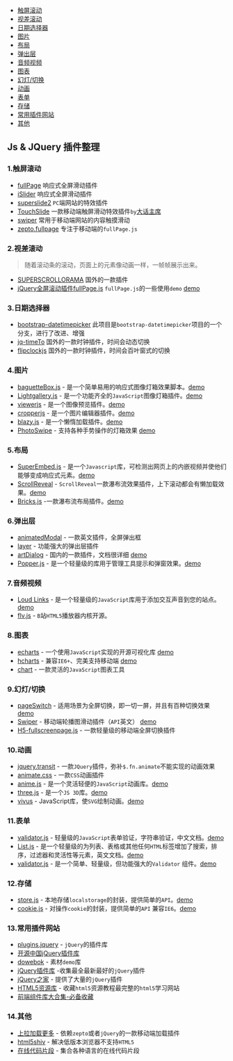 * [触屏滚动](#1触屏滚动)
* [视差滚动](#2视差滚动)
* [日期选择器](#3日期选择器)
* [图片](#4图片)
* [布局](#5布局)
* [弹出层](#6弹出层)
* [音频视频](#7音频视频)
* [图表](#8图表)
* [幻灯/切换](#9幻灯/切换)
* [动画](#10动画)
* [表单](#11表单)
* [存储](#12存储)
* [常用插件网站](#13常用插件网站)
* [其他](#14其他)

## Js & JQuery 插件整理

### 1.触屏滚动

- [fullPage](http://alvarotrigo.com/fullPage/#firstPage) 响应式全屏滑动插件
- [iSlider](http://be-fe.github.io/iSlider/) 响应式全屏滑动插件
- [superslide2](http://www.superslide2.com/) `PC`端网站的特效插件
- [TouchSlide](http://www.superslide2.com/TouchSlide/index.html) 一款移动端触屏滑动特效插件`by`[大话主席](http://www.superslide2.com/)
- [swiper](http://www.swiper.com.cn/) 常用于移动端网站的内容触摸滑动
- [zepto.fullpage](https://github.com/yanhaijing/zepto.fullpage) 专注于移动端的`fullPage.js`

### 2.视差滚动
> 随着滚动条的滚动，页面上的元素像动画一样，一帧帧展示出来。

- [SUPERSCROLLORAMA](http://johnpolacek.github.io/superscrollorama/) 国外的一款插件
- [jQuery全屏滚动插件fullPage.js](http://www.dowebok.com/77.html) `fullPage.js`的一些使用`demo` [demo](http://www.dowebok.com/demo/2014/77/index8.html)


### 3.日期选择器

- [bootstrap-datetimepicker](http://www.bootcss.com/p/bootstrap-datetimepicker/) 此项目是`bootstrap-datetimepicker`项目的一个分支，进行了改进、增强
- [jq-timeTo](http://lexxus.github.io/jq-timeTo/) 国外的一款时钟插件，时间会动态切换
- [flipclockjs](http://www.flipclockjs.com/#) 国外的一款时钟插件，时间会百叶窗式的切换


### 4.图片

- [baguetteBox.js](https://github.com/feimosi/baguetteBox.js) - 是一个简单易用的响应式图像灯箱效果脚本。[demo](https://feimosi.github.io/baguetteBox.js/)
- [Lightgallery.js](https://github.com/sachinchoolur/lightgallery.js) - 是一个功能齐全的`JavaScript`图像灯箱插件。[demo](https://sachinchoolur.github.io/lightgallery.js/)
- [viewerjs](https://github.com/fengyuanchen/viewerjs) - 是一个图像预览插件。[demo](https://fengyuanchen.github.io/viewerjs/)
- [cropperjs](https://github.com/fengyuanchen/cropperjs) - 是一个图片编辑器插件。[demo](https://fengyuanchen.github.io/cropperjs/)
- [blazy.js](https://github.com/dinbror/blazy/) - 是一个懒惰加载插件。[demo](http://dinbror.dk/blazy/)
- [PhotoSwipe](https://github.com/dimsemenov/PhotoSwipe) - 支持各种手势操作的灯箱效果 [demo](http://photoswipe.com/)

### 5.布局

- [SuperEmbed.js](https://github.com/corbindavenport/superembed.js) - 是一个`Javascript`库，可检测出网页上的内嵌视频并使他们能够变成响应式元素。[demo](https://corbin.io/superembed.js/)
- [ScrollReveal](https://github.com/jlmakes/scrollreveal) - `ScrollReveal`一款瀑布流效果插件，上下滚动都会有懒加载效果。[demo](https://scrollrevealjs.org/)
- [Bricks.js](https://github.com/callmecavs/bricks.js) -一款瀑布流布局插件。[demo](http://callmecavs.com/bricks.js/)


### 6.弹出层

- [animatedModal](http://joaopereirawd.github.io/animatedModal.js/) - 一款英文插件，全屏弹出框
- [layer](http://layer.layui.com/) - 功能强大的弹出层插件
- [artDialog](http://aui.github.com/artDialog/) - 国内的一款插件，文档很详细 [demo](http://aui.github.io/artDialog/doc/index.html)
- [Popper.js](https://github.com/FezVrasta/popper.js) - 是一个轻量级的库用于管理工具提示和弹窗效果。[demo](https://popper.js.org/)


### 7.音频视频

- [Loud Links](https://github.com/mahdif/loud-links) - 是一个轻量级的`JavaScript`库用于添加交互声音到您的站点。[demo](http://loudlinks.rocks/#examples)
- [flv.js](https://github.com/Bilibili/flv.js) - `B`站`HTML5`播放器内核开源。

### 8.图表

- [echarts](http://echarts.baidu.com/) - 一个使用`JavaScript`实现的开源可视化库 [demo](http://echarts.baidu.com/examples/#chart-type-line)
- [hcharts](http://www.hcharts.cn/) - 兼容`IE6+`、完美支持移动端 [demo](https://www.hcharts.cn/demo/highcharts)
- [chart](https://github.com/chartjs/Chart.js) - 一款灵活的`JavaScript`图表工具

### 9.幻灯/切换

- [pageSwitch](https://github.com/qiqiboy/pageSwitch) - 适用场景为全屏切换，即一切一屏，并且有百种切换效果 [demo](http://u.boy.im/pageswitch/pic.html)
- [Swiper](https://github.com/nolimits4web/Swiper) - 移动端轮播图滑动插件（`API`英文） [demo](http://idangero.us/swiper/demos/)
- [H5-fullscreenpage.js](http://lvming6816077.github.io/H5FullscreenPage/) - 一款轻量级的移动端全屏切换插件


### 10.动画

- [jquery.transit](https://github.com/rstacruz/jquery.transit) - 一款`JQuery`插件，弥补`$.fn.animate`不能实现的动画效果
- [animate.css](https://daneden.github.io/animate.css/) - 一款`CSS`动画插件
- [anime.js](https://github.com/juliangarnier/anime) - 是一个灵活轻便的`JavaScript`动画库。[demo](http://codepen.io/collection/XLebem/)
- [three.js](https://github.com/mrdoob/three.js) - 是一个`JS 3D`库。[demo](https://threejs.org/)
- [vivus](https://github.com/maxwellito/vivus) - JavaScript库，使`SVG`绘制动画。[demo](http://maxwellito.github.io/vivus/)

### 11.表单

- [validator.js](https://github.com/jaywcjlove/validator.js) - 轻量级的`JavaScript`表单验证，字符串验证，中文文档。[demo](http://jaywcjlove.github.io/validator.js)
- [List.js](https://github.com/javve/list.js) - 是一个轻量级的为列表、表格或其他任何`HTML`标签增加了搜索，排序，过滤器和灵活性等元素，英文文档。[demo](http://listjs.com/)
- [validator.js](https://github.com/sofish/validator.js) - 是一个简单、轻量级，但功能强大的`Validator` 组件。[demo](http://sofish.github.io/validator.js/)


### 12.存储

- [store.js](https://github.com/jaywcjlove/store.js) - 本地存储`localstorage`的封装，提供简单的`API`。[demo](http://jaywcjlove.github.io/store.js)
- [cookie.js](https://github.com/jaywcjlove/cookie.js) - 对操作`cookie`的封装，提供简单的`API` 兼容`IE6`。[demo](http://jaywcjlove.github.io/cookie.js)

### 13.常用插件网站
- [plugins.jquery](http://plugins.jquery.com/) - `jQuery`的插件库
- [开源中国jQuery插件库](http://www.oschina.net/project/tag/273/jquery)
- [dowebok](http://www.dowebok.com/) - 素材`demo`库
- [jQuery插件库](http://www.jq22.com/) -收集最全最新最好的`jQuery`插件
- [jQuery之家](http://www.htmleaf.com/) - 提供了大量的`jQuery`插件
- [HTML5资源库](http://www.html5tricks.com/) - 收藏`html5`资源教程最完整的`html5`学习网站
- [前端组件库大合集-必备收藏](http://www.xuanfengge.com/he-sets-the-front-end-component-library-the-essential-collection.html)

### 14.其他

- [上拉加载更多](https://github.com/ximan/dropload) - 依赖`zepto`或者`jQuery`的一款移动端加载插件
- [html5shiv](https://github.com/aFarkas/html5shiv) - 解决低版本浏览器不支持`HTML5`
- [在线代码片段](http://www.phpxs.com/code/javascript/) - 集合各种语言的在线代码片段